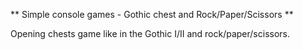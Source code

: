 ** Simple console games - Gothic chest and Rock/Paper/Scissors **

Opening chests game like in the Gothic I/II and rock/paper/scissors.
